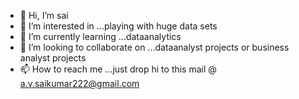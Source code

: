 - 👋 Hi, I’m sai
- 👀 I’m interested in ...playing with huge data sets
- 🌱 I’m currently learning ...dataanalytics
- 💞️ I’m looking to collaborate on ...dataanalyst projects or business analyst projects
- 📫 How to reach me ...just drop hi to this mail @ a.v.saikumar222@gmail.com


<!---
kumarsai7/kumarsai7 is a ✨ special ✨ repository because its `README.md` (this file) appears on your GitHub profile.
You can click the Preview link to take a look at your changes.
--->
